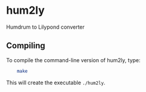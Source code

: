 # hum2ly
Humdrum to Lilypond converter



## Compiling ##

To compile the command-line version of hum2ly, type:

```bash
	make
```

This will create the executable `./hum2ly`.


